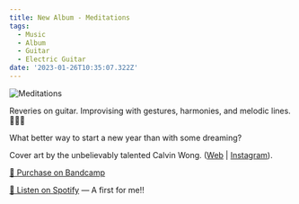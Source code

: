 ```yaml
---
title: New Album - Meditations
tags:
  - Music
  - Album
  - Guitar
  - Electric Guitar
date: '2023-01-26T10:35:07.322Z'
---
```


![Meditations](https://www.chrisdpadilla.com/_next/image?url=https%3A%2F%2Fpadilla-media.s3.amazonaws.com%2Falbums%2Fmeditationsportraitscaled.jpg&w=828&q=75)

Reveries on guitar. Improvising with gestures, harmonies, and melodic lines. 🧘‍♀️💭

What better way to start a new year than with some dreaming?

Cover art by the unbelievably talented Calvin Wong. ([Web](https://calvin-wong.com/) | [Instagram](https://www.instagram.com/calvin.camera/)).

[🤘 Purchase on Bandcamp](https://letsgochris.bandcamp.com/album/meditations)

[🙉 Listen on Spotify](https://open.spotify.com/album/6MrA8Mgu9NZK2ERiLXptco) — A first for me!!
